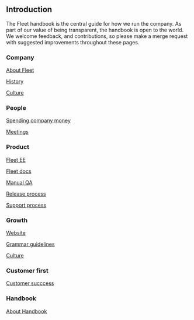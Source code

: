 ## Introduction

The Fleet handbook is the central guide for how we run the company. As part of our value of being transparent, the handbook is open to the world. We welcome feedback, and contributions, so please make a merge request with suggested improvements throughout these pages.  

### Company

[About Fleet](./company.md#about-fleet)

[History](./company#history)

[Culture](./company#culture)

### People

[Spending company money](./people#spending-company-money)

[Meetings](./people#meetings)

### Product

[Fleet EE](./product#fleet-ee)

[Fleet docs](./product#fleet-docs)

[Manual QA](./product#manual-qa)

[Release process](./product#release-process)

[Support process](./product#release-process)

### Growth

[Website](./growth#website)

[Grammar guidelines](./growth#grammar-guidelines)

[Culture](./growth#culture)

### Customer first

[Customer succcess](./customer-first#customer-success)

### Handbook 

[About Handbook](./handbook#about-handbook)



<meta name="maintainedBy" value="mike-j-thomas">

